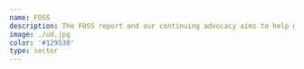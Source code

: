 ```yaml
---
name: FOSS
description: The FOSS report and our continuing advocacy aims to help governments switch over to FOSS and leverage the FOSS community to co-create software that is useful, equitable, transparent, and accountable. 
image: ./ud.jpg
color: '#129530'
type: sector
---
```

